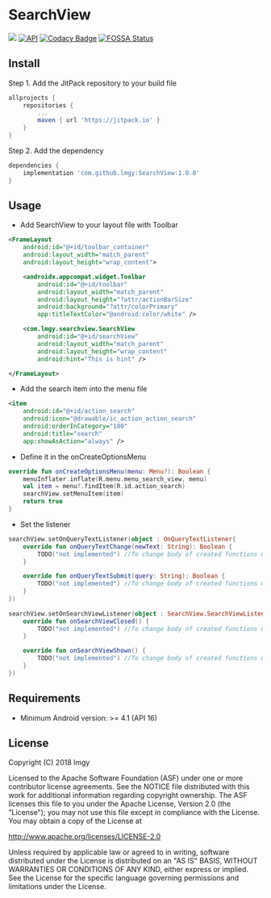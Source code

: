 # SearchView

[![](https://jitpack.io/v/lmgy/SearchView.svg)](https://jitpack.io/#lmgy/SearchView)
[![API](https://img.shields.io/badge/API-16%2B-brightgreen.svg?style=flat)](https://android-arsenal.com/api?level=16)
[![Codacy Badge](https://api.codacy.com/project/badge/Grade/a6e5290665204149bd3662517c256db6)](https://www.codacy.com/manual/lmgy/SearchView?utm_source=github.com&amp;utm_medium=referral&amp;utm_content=lmgy/SearchView&amp;utm_campaign=Badge_Grade)
[![FOSSA Status](https://app.fossa.com/api/projects/git%2Bgithub.com%2Flmgy%2FSearchView.svg?type=shield)](https://app.fossa.com/projects/git%2Bgithub.com%2Flmgy%2FSearchView?ref=badge_shield)

## Install

Step 1. Add the JitPack repository to your build file

``` groovy
allprojects {
    repositories {
        ...
        maven { url 'https://jitpack.io' }
    }
}
```

Step 2. Add the dependency

``` groovy
dependencies {
	implementation 'com.github.lmgy:SearchView:1.0.0'
}
```

## Usage

* Add SearchView to your layout file with Toolbar

``` xml
<FrameLayout
    android:id="@+id/toolbar_container"
    android:layout_width="match_parent"
    android:layout_height="wrap_content">

    <androidx.appcompat.widget.Toolbar
        android:id="@+id/toolbar"
        android:layout_width="match_parent"
        android:layout_height="?attr/actionBarSize"
        android:background="?attr/colorPrimary"
        app:titleTextColor="@android:color/white" />

    <com.lmgy.searchview.SearchView
        android:id="@+id/searchView"
        android:layout_width="match_parent"
        android:layout_height="wrap_content"
        android:hint="This is hint" />

</FrameLayout>
```

* Add the search item into the menu file

``` xml
<item
    android:id="@+id/action_search"
    android:icon="@drawable/ic_action_action_search"
    android:orderInCategory="100"
    android:title="search"
    app:showAsAction="always" />
```

* Define it in the onCreateOptionsMenu

``` kotlin
override fun onCreateOptionsMenu(menu: Menu?): Boolean {
    menuInflater.inflate(R.menu.menu_search_view, menu)
    val item = menu?.findItem(R.id.action_search)
    searchView.setMenuItem(item)
    return true
}
```

* Set the listener

``` kotlin
searchView.setOnQueryTextListener(object : OnQueryTextListener{
    override fun onQueryTextChange(newText: String): Boolean {
        TODO("not implemented") //To change body of created functions use File | Settings | File Templates.
    }

    override fun onQueryTextSubmit(query: String): Boolean {
        TODO("not implemented") //To change body of created functions use File | Settings | File Templates.
    }
})
        
searchView.setOnSearchViewListener(object : SearchView.SearchViewListener{
    override fun onSearchViewClosed() {
        TODO("not implemented") //To change body of created functions use File | Settings | File Templates.
    }

    override fun onSearchViewShown() {
        TODO("not implemented") //To change body of created functions use File | Settings | File Templates.
    }
})
```

## Requirements

* Minimum Android version: >= 4.1 (API 16)

## License

Copyright (C) 2018 lmgy

Licensed to the Apache Software Foundation (ASF) under one or more contributor
license agreements.  See the NOTICE file distributed with this work for
additional information regarding copyright ownership.  The ASF licenses this
file to you under the Apache License, Version 2.0 (the "License"); you may not
use this file except in compliance with the License.  You may obtain a copy of
the License at

http://www.apache.org/licenses/LICENSE-2.0

Unless required by applicable law or agreed to in writing, software
distributed under the License is distributed on an "AS IS" BASIS, WITHOUT
WARRANTIES OR CONDITIONS OF ANY KIND, either express or implied.  See the
License for the specific language governing permissions and limitations under
the License.
